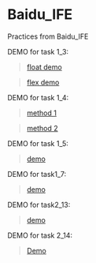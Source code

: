 # Baidu_IFE
Practices from Baidu_IFE

DEMO for task 1_3: 
>[float demo](http://wavysea.github.io/BaiduIFE/task1_3float.html)

>[flex demo](http://wavysea.github.io/BaiduIFE/task1_3flex.html)

DEMO for task 1_4:
>[method 1](http://wavysea.github.io/BaiduIFE/task1_4m1.html)

>[method 2](http://wavysea.github.io/BaiduIFE/task1_4m2.html)

DEMO for task 1_5:
>[demo](http://wavysea.github.io/BaiduIFE/task1_5.html)

DEMO for task1_7:
>[demo](http://wavysea.github.io/BaiduIFE/task1_7.html)

DEMO for task2_13:
>[demo](http://wavysea.github.io/BaiduIFE/task2_13.html)

DEMO for task 2_14:
>[Demo](http://wavysea.github.io/BaiduIFE/task2_14.html)
